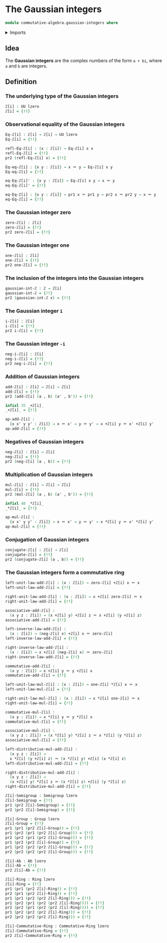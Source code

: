 # The Gaussian integers

```agda
module commutative-algebra.gaussian-integers where
```

<details><summary>Imports</summary>

```agda
open import commutative-algebra.commutative-rings

open import elementary-number-theory.addition-integers
open import elementary-number-theory.difference-integers
open import elementary-number-theory.integers
open import elementary-number-theory.multiplication-integers

open import foundation.action-on-identifications-binary-functions
open import foundation.action-on-identifications-functions
open import foundation.cartesian-product-types
open import foundation.dependent-pair-types
open import foundation.identity-types
open import foundation.sets
open import foundation.universe-levels

open import group-theory.abelian-groups
open import group-theory.groups
open import group-theory.semigroups

open import ring-theory.rings
```

</details>

## Idea

The **Gaussian integers** are the complex numbers of the form `a + bi`, where
`a` and `b` are integers.

## Definition

### The underlying type of the Gaussian integers

```agda
ℤ[i] : UU lzero
ℤ[i] = {!!}
```

### Observational equality of the Gaussian integers

```agda
Eq-ℤ[i] : ℤ[i] → ℤ[i] → UU lzero
Eq-ℤ[i] = {!!}

refl-Eq-ℤ[i] : (x : ℤ[i]) → Eq-ℤ[i] x x
refl-Eq-ℤ[i] = {!!}
pr2 (refl-Eq-ℤ[i] x) = {!!}

Eq-eq-ℤ[i] : {x y : ℤ[i]} → x ＝ y → Eq-ℤ[i] x y
Eq-eq-ℤ[i] = {!!}

eq-Eq-ℤ[i]' : {x y : ℤ[i]} → Eq-ℤ[i] x y → x ＝ y
eq-Eq-ℤ[i]' = {!!}

eq-Eq-ℤ[i] : {x y : ℤ[i]} → pr1 x ＝ pr1 y → pr2 x ＝ pr2 y → x ＝ y
eq-Eq-ℤ[i] = {!!}
```

### The Gaussian integer zero

```agda
zero-ℤ[i] : ℤ[i]
zero-ℤ[i] = {!!}
pr2 zero-ℤ[i] = {!!}
```

### The Gaussian integer one

```agda
one-ℤ[i] : ℤ[i]
one-ℤ[i] = {!!}
pr2 one-ℤ[i] = {!!}
```

### The inclusion of the integers into the Gaussian integers

```agda
gaussian-int-ℤ : ℤ → ℤ[i]
gaussian-int-ℤ = {!!}
pr2 (gaussian-int-ℤ x) = {!!}
```

### The Gaussian integer `i`

```agda
i-ℤ[i] : ℤ[i]
i-ℤ[i] = {!!}
pr2 i-ℤ[i] = {!!}
```

### The Gaussian integer `-i`

```agda
neg-i-ℤ[i] : ℤ[i]
neg-i-ℤ[i] = {!!}
pr2 neg-i-ℤ[i] = {!!}
```

### Addition of Gaussian integers

```agda
add-ℤ[i] : ℤ[i] → ℤ[i] → ℤ[i]
add-ℤ[i] = {!!}
pr2 (add-ℤ[i] (a , b) (a' , b')) = {!!}

infixl 35 _+ℤ[i]_
_+ℤ[i]_ = {!!}

ap-add-ℤ[i] :
  {x x' y y' : ℤ[i]} → x ＝ x' → y ＝ y' → x +ℤ[i] y ＝ x' +ℤ[i] y'
ap-add-ℤ[i] = {!!}
```

### Negatives of Gaussian integers

```agda
neg-ℤ[i] : ℤ[i] → ℤ[i]
neg-ℤ[i] = {!!}
pr2 (neg-ℤ[i] (a , b)) = {!!}
```

### Multiplication of Gaussian integers

```agda
mul-ℤ[i] : ℤ[i] → ℤ[i] → ℤ[i]
mul-ℤ[i] = {!!}
pr2 (mul-ℤ[i] (a , b) (a' , b')) = {!!}

infixl 40 _*ℤ[i]_
_*ℤ[i]_ = {!!}

ap-mul-ℤ[i] :
  {x x' y y' : ℤ[i]} → x ＝ x' → y ＝ y' → x *ℤ[i] y ＝ x' *ℤ[i] y'
ap-mul-ℤ[i] = {!!}
```

### Conjugation of Gaussian integers

```agda
conjugate-ℤ[i] : ℤ[i] → ℤ[i]
conjugate-ℤ[i] = {!!}
pr2 (conjugate-ℤ[i] (a , b)) = {!!}
```

### The Gaussian integers form a commutative ring

```agda
left-unit-law-add-ℤ[i] : (x : ℤ[i]) → zero-ℤ[i] +ℤ[i] x ＝ x
left-unit-law-add-ℤ[i] = {!!}

right-unit-law-add-ℤ[i] : (x : ℤ[i]) → x +ℤ[i] zero-ℤ[i] ＝ x
right-unit-law-add-ℤ[i] = {!!}

associative-add-ℤ[i] :
  (x y z : ℤ[i]) → (x +ℤ[i] y) +ℤ[i] z ＝ x +ℤ[i] (y +ℤ[i] z)
associative-add-ℤ[i] = {!!}

left-inverse-law-add-ℤ[i] :
  (x : ℤ[i]) → (neg-ℤ[i] x) +ℤ[i] x ＝ zero-ℤ[i]
left-inverse-law-add-ℤ[i] = {!!}

right-inverse-law-add-ℤ[i] :
  (x : ℤ[i]) → x +ℤ[i] (neg-ℤ[i] x) ＝ zero-ℤ[i]
right-inverse-law-add-ℤ[i] = {!!}

commutative-add-ℤ[i] :
  (x y : ℤ[i]) → x +ℤ[i] y ＝ y +ℤ[i] x
commutative-add-ℤ[i] = {!!}

left-unit-law-mul-ℤ[i] : (x : ℤ[i]) → one-ℤ[i] *ℤ[i] x ＝ x
left-unit-law-mul-ℤ[i] = {!!}

right-unit-law-mul-ℤ[i] : (x : ℤ[i]) → x *ℤ[i] one-ℤ[i] ＝ x
right-unit-law-mul-ℤ[i] = {!!}

commutative-mul-ℤ[i] :
  (x y : ℤ[i]) → x *ℤ[i] y ＝ y *ℤ[i] x
commutative-mul-ℤ[i] = {!!}

associative-mul-ℤ[i] :
  (x y z : ℤ[i]) → (x *ℤ[i] y) *ℤ[i] z ＝ x *ℤ[i] (y *ℤ[i] z)
associative-mul-ℤ[i] = {!!}

left-distributive-mul-add-ℤ[i] :
  (x y z : ℤ[i]) →
  x *ℤ[i] (y +ℤ[i] z) ＝ (x *ℤ[i] y) +ℤ[i] (x *ℤ[i] z)
left-distributive-mul-add-ℤ[i] = {!!}

right-distributive-mul-add-ℤ[i] :
  (x y z : ℤ[i]) →
  (x +ℤ[i] y) *ℤ[i] z ＝ (x *ℤ[i] z) +ℤ[i] (y *ℤ[i] z)
right-distributive-mul-add-ℤ[i] = {!!}

ℤ[i]-Semigroup : Semigroup lzero
ℤ[i]-Semigroup = {!!}
pr1 (pr2 ℤ[i]-Semigroup) = {!!}
pr2 (pr2 ℤ[i]-Semigroup) = {!!}

ℤ[i]-Group : Group lzero
ℤ[i]-Group = {!!}
pr1 (pr1 (pr2 ℤ[i]-Group)) = {!!}
pr1 (pr2 (pr1 (pr2 ℤ[i]-Group))) = {!!}
pr2 (pr2 (pr1 (pr2 ℤ[i]-Group))) = {!!}
pr1 (pr2 (pr2 ℤ[i]-Group)) = {!!}
pr1 (pr2 (pr2 (pr2 ℤ[i]-Group))) = {!!}
pr2 (pr2 (pr2 (pr2 ℤ[i]-Group))) = {!!}

ℤ[i]-Ab : Ab lzero
ℤ[i]-Ab = {!!}
pr2 ℤ[i]-Ab = {!!}

ℤ[i]-Ring : Ring lzero
ℤ[i]-Ring = {!!}
pr1 (pr1 (pr2 ℤ[i]-Ring)) = {!!}
pr2 (pr1 (pr2 ℤ[i]-Ring)) = {!!}
pr1 (pr1 (pr2 (pr2 ℤ[i]-Ring))) = {!!}
pr1 (pr2 (pr1 (pr2 (pr2 ℤ[i]-Ring)))) = {!!}
pr2 (pr2 (pr1 (pr2 (pr2 ℤ[i]-Ring)))) = {!!}
pr1 (pr2 (pr2 (pr2 ℤ[i]-Ring))) = {!!}
pr2 (pr2 (pr2 (pr2 ℤ[i]-Ring))) = {!!}

ℤ[i]-Commutative-Ring : Commutative-Ring lzero
ℤ[i]-Commutative-Ring = {!!}
pr2 ℤ[i]-Commutative-Ring = {!!}
```
